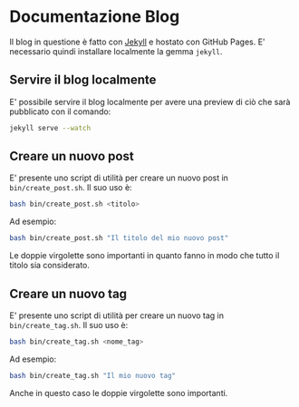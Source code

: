 Documentazione Blog
===================

Il blog in questione è fatto con [Jekyll](https://jekyllrb.com/) e hostato con GitHub Pages. E' necessario quindi installare localmente la gemma `jekyll`.

Servire il blog localmente
--------------------------

E' possibile servire il blog localmente per avere una preview di ciò che sarà pubblicato con il comando:

```bash
jekyll serve --watch
```

Creare un nuovo post
--------------------

E' presente uno script di utilità per creare un nuovo post in `bin/create_post.sh`. Il suo uso è:

```bash
bash bin/create_post.sh <titolo>
```

Ad esempio:

```bash
bash bin/create_post.sh "Il titolo del mio nuovo post"
```

Le doppie virgolette sono importanti in quanto fanno in modo che tutto il titolo sia considerato.

Creare un nuovo tag
-------------------

E' presente uno script di utilità per creare un nuovo tag in `bin/create_tag.sh`. Il suo uso è:

```bash
bash bin/create_tag.sh <nome_tag>
```

Ad esempio:

```bash
bash bin/create_tag.sh "Il mio nuovo tag"
```

Anche in questo caso le doppie virgolette sono importanti.
